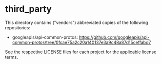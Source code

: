 # third_party

This directory contains ("vendors") abbreviated copies of the following repositories:

- googleapis/api-common-protos: https://github.com/googleapis/api-common-protos/tree/0fcae75a2c20a140137e3a9c48a87d15ceffabd7

See the respective LICENSE files for each project for the applicable license terms.
